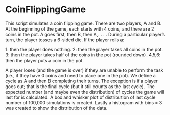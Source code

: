 # CoinFlippingGame
This script simulates a coin flipping game. There are two players, A and B. At the beginning
of the game, each starts with 4 coins, and there are 2 coins in the pot. A goes first,
then B, then A,. . . . During a particular player’s turn, the player tosses a 6-sided
die. If the player rolls a:

1: then the player does nothing.
2: then the player takes all coins in the pot.
3: then the player takes half of the coins in the pot (rounded down).
4,5,6: then the player puts a coin in the pot.

A player loses (and the game is over) if they are unable to perform the task (i.e.,
if they have 0 coins and need to place one in the pot). We define a cycle as A and
then B completing their turns. The exception is if a player goes out; that is the
final cycle (but it still counts as the last cycle). The expected number (and maybe 
even the distribution) of cycles the game will last for is calculated. A box and whisker
plot of distribution of last cycle number of 100,000 simulations is created. Lastly a
histogram with bins = 3 was created to show the distribution of the data. 
